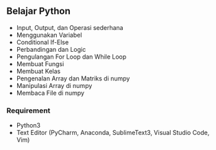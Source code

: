 ## Belajar Python

* Input, Output, dan Operasi sederhana
* Menggunakan Variabel
* Conditional If-Else
* Perbandingan dan Logic
* Pengulangan For Loop dan While Loop
* Membuat Fungsi
* Membuat Kelas
* Pengenalan Array dan Matriks di numpy
* Manipulasi Array di numpy
* Membaca File di numpy

### Requirement
* Python3
* Text Editor (PyCharm, Anaconda, SublimeText3, Visual Studio Code, Vim)
